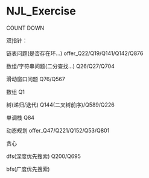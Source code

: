 # NJL_Exercise

COUNT DOWN

双指针：

链表问题(是否存在环...)           offer_Q22/Q19/Q141/Q142/Q876

数组/字符串问题(二分查找...)       Q26/Q27/Q704

滑动窗口问题                     Q76/Q567

数组                            Q1

树(递归/迭代)                    Q144(二叉树前序)/Q589/Q226

单调栈                          Q84

动态规划                        offer_Q47/Q221/Q152/Q53/Q801

贪心                            

dfs(深度优先搜索)                Q200/Q695

bfs(广度优先搜索)